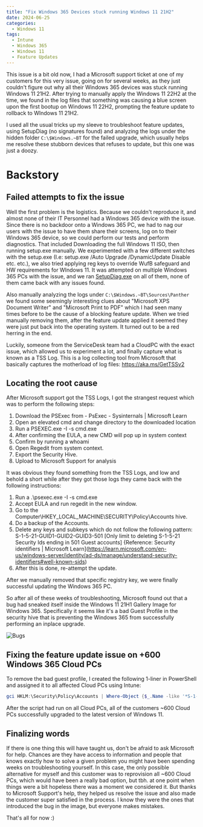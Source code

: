 ```yaml
---
title: "Fix Windows 365 Devices stuck running Windows 11 21H2"
date: 2024-06-25
categories:
  - Windows 11
tags:
  - Intune
  - Windows 365
  - Windows 11
  - Feature Updates
---
```


This issue is a bit old now, I had a Microsoft support ticket at one of my customers for this very issue, going on for several weeks, as they just couldn't figure out why all their Windows 365 devices was stuck running Windows 11 21H2. After trying to manually apply the Windows 11 22H2 at the time, we found in the log files that something was causing a blue screen upon the first bootup on Windows 11 22H2, prompting the feature update to rollback to WIndows 11 21H2.

I used all the usual tricks up my sleeve to troubleshoot feature updates, using SetupDiag (no signatures found) and analyzing the logs under the hidden folder `C:\$Windows.~BT` for the failed upgrade, which usually helps me resolve these stubborn devices that refuses to update, but this one was just a doozy.

# Backstory

## Failed attempts to fix the issue
Well the first problem is the logistics. Because we couldn't reproduce it, and almost none of their IT Personnel had a Windows 365 device with the issue. Since there is no backdoor onto a Windows 365 PC, we had to nag our users with the issue to have them share their screens, log on to their Windows 365 device, so we could perform our tests and perform diagnostics. That included Downloading the full Windows 11 ISO, then running setup.exe manually. We experimented with a few different switches with the setup.exe (I.e: setup.exe /Auto Upgrade /DynamicUpdate Disable etc. etc.), we also tried applying reg keys to override WufB safeguard and HW requirements for WIndows 11. It was attempted on multiple Windows 365 PCs with the issue, and we ran [SetupDiag.exe](https://learn.microsoft.com/en-us/windows/deployment/upgrade/setupdiag) on all of them, none of them came back with any issues found.

Also manually analyzing the logs under `C:\$Windows.~BT\Sources\Panther` we found some seemingly interesting clues about "Microsoft XPS Document Writer" and "Microsoft Print to PDF" which I had seen many times before to be the cause of a blocking feature update. When we tried manually removing them, after the feature update applied it seemed they were just put back into the operating system. It turned out to be a red herring in the end.

Luckily, someone from the ServiceDesk team had a CloudPC with the exact issue, which allowed us to experiment a lot, and finally capture what is known as a TSS Log. This is a log collecting tool from Microsoft that basically captures the motherload of log files: https://aka.ms/GetTSSv2

## Locating the root cause
After Microsoft support got the TSS Logs, I got the strangest request which was to perform the following steps:

1. Download the PSExec from - PsExec - Sysinternals | Microsoft Learn
2. Open an elevated cmd and change directory to the downloaded location
3. Run a PSEXEC.exe -I -s cmd.exe
4. After confirming the EULA, a new CMD will pop up in system context
5. Confirm by running a whoami
6. Open Regedit from system context.
7. Export the Security Hive.
8. Upload to Microsoft Support for analysis

It was obvious they found something from the TSS Logs, and low and behold a short while after they got those logs they came back with the following instructions:

1. Run a .\psexec.exe -I -s cmd.exe
2. Accept EULA and run regedit in the new window.
3. Go to the Computer\HKEY_LOCAL_MACHINE\SECURITY\Policy\Accounts hive.
4. Do a backup of the Accounts.
5. Delete any keys and subkeys which do not follow the following pattern:
S-1-5-21-GUID1-GUID2-GUID3-501
[Only limit to deleting S-1-5-21 Security Ids ending in 501 Guest accounts] {Reference: Security identifiers | Microsoft Learn](https://learn.microsoft.com/en-us/windows-server/identity/ad-ds/manage/understand-security-identifiers#well-known-sids)
6. After this is done, re-attempt the update.

After we manually removed that specific registry key, we were finally successful updating the Windows 365 PC.

So after all of these weeks of troubleshooting, Microsoft found out that a bug had sneaked itself inside the Windows 11 21H1 Gallery Image for Windows 365. Specifically it seems like it's a bad Guest Profile in the security hive that is preventing the Windows 365 from successfully performing an inplace upgrade.

![Bugs](https://media4.giphy.com/media/v1.Y2lkPTc5MGI3NjExZjdkaDY2MWd5cmY1dW9uNXR0OXZsZjdvNnRjbDV0aDhjajVkMndxbCZlcD12MV9pbnRlcm5hbF9naWZfYnlfaWQmY3Q9Zw/A1SNSC8s40O64/giphy.webp)

## Fixing the feature update issue on +600 Windows 365 Cloud PCs

To remove the bad guest profile, I created the following 1-liner in PowerShell and assigned it to all affected Cloud PCs using Intune:

```PowerShell
gci HKLM:\Security\Policy\Accounts | Where-Object {$_.Name -like '*S-1-5-21-*-*-*-501'} | Remove-Item -Force -Recurse
```

After the script had run on all Cloud PCs, all of the customers ~600 Cloud PCs successfully upgraded to the latest version of Windows 11.

## Finalizing words

If there is one thing this will have taught us, don't be afraid to ask Microsoft for help. Chances are they have access to information and people that knows exactly how to solve a given problem you might have been spending weeks on troubleshooting yourself. In this case, the only possible alternative for myself and this customer was to reprovision all ~600 Cloud PCs, which would have been a really bad option, but tbh. at one point when things were a bit hopeless there was a moment we considered it.
But thanks to Microsoft Support's help, they helped us resolve the issue and also made the customer super satisfied in the process. I know they were the ones that introduced the bug in the image, but everyone makes mistakes.

That's all for now :)